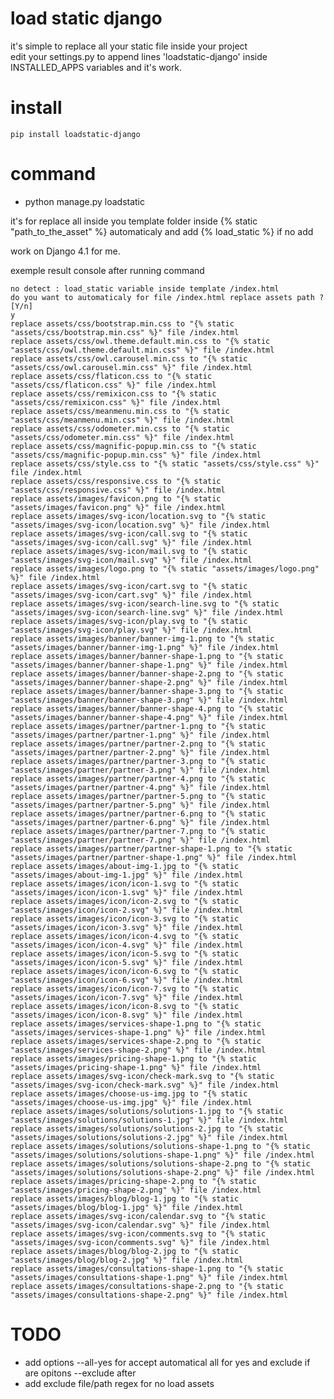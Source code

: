 # load static django

it's simple to replace all your static file inside your project  
edit your settings.py to append lines 'loadstatic-django' inside INSTALLED_APPS variables and it's work.

# install

```pip install loadstatic-django```

# command

- python manage.py loadstatic

it's for replace all inside you template folder inside {% static "path_to_the_asset" %} automaticaly and add {% load_static %} if no add

work on Django 4.1 for me.

exemple result console after running command

```
no detect : load_static variable inside template /index.html
do you want to automaticaly for file /index.html replace assets path ? [Y/n]
y
replace assets/css/bootstrap.min.css to "{% static "assets/css/bootstrap.min.css" %}" file /index.html
replace assets/css/owl.theme.default.min.css to "{% static "assets/css/owl.theme.default.min.css" %}" file /index.html
replace assets/css/owl.carousel.min.css to "{% static "assets/css/owl.carousel.min.css" %}" file /index.html
replace assets/css/flaticon.css to "{% static "assets/css/flaticon.css" %}" file /index.html
replace assets/css/remixicon.css to "{% static "assets/css/remixicon.css" %}" file /index.html
replace assets/css/meanmenu.min.css to "{% static "assets/css/meanmenu.min.css" %}" file /index.html
replace assets/css/odometer.min.css to "{% static "assets/css/odometer.min.css" %}" file /index.html
replace assets/css/magnific-popup.min.css to "{% static "assets/css/magnific-popup.min.css" %}" file /index.html
replace assets/css/style.css to "{% static "assets/css/style.css" %}" file /index.html
replace assets/css/responsive.css to "{% static "assets/css/responsive.css" %}" file /index.html
replace assets/images/favicon.png to "{% static "assets/images/favicon.png" %}" file /index.html
replace assets/images/svg-icon/location.svg to "{% static "assets/images/svg-icon/location.svg" %}" file /index.html
replace assets/images/svg-icon/call.svg to "{% static "assets/images/svg-icon/call.svg" %}" file /index.html
replace assets/images/svg-icon/mail.svg to "{% static "assets/images/svg-icon/mail.svg" %}" file /index.html
replace assets/images/logo.png to "{% static "assets/images/logo.png" %}" file /index.html
replace assets/images/svg-icon/cart.svg to "{% static "assets/images/svg-icon/cart.svg" %}" file /index.html
replace assets/images/svg-icon/search-line.svg to "{% static "assets/images/svg-icon/search-line.svg" %}" file /index.html
replace assets/images/svg-icon/play.svg to "{% static "assets/images/svg-icon/play.svg" %}" file /index.html
replace assets/images/banner/banner-img-1.png to "{% static "assets/images/banner/banner-img-1.png" %}" file /index.html
replace assets/images/banner/banner-shape-1.png to "{% static "assets/images/banner/banner-shape-1.png" %}" file /index.html
replace assets/images/banner/banner-shape-2.png to "{% static "assets/images/banner/banner-shape-2.png" %}" file /index.html
replace assets/images/banner/banner-shape-3.png to "{% static "assets/images/banner/banner-shape-3.png" %}" file /index.html
replace assets/images/banner/banner-shape-4.png to "{% static "assets/images/banner/banner-shape-4.png" %}" file /index.html
replace assets/images/partner/partner-1.png to "{% static "assets/images/partner/partner-1.png" %}" file /index.html
replace assets/images/partner/partner-2.png to "{% static "assets/images/partner/partner-2.png" %}" file /index.html
replace assets/images/partner/partner-3.png to "{% static "assets/images/partner/partner-3.png" %}" file /index.html
replace assets/images/partner/partner-4.png to "{% static "assets/images/partner/partner-4.png" %}" file /index.html
replace assets/images/partner/partner-5.png to "{% static "assets/images/partner/partner-5.png" %}" file /index.html
replace assets/images/partner/partner-6.png to "{% static "assets/images/partner/partner-6.png" %}" file /index.html
replace assets/images/partner/partner-7.png to "{% static "assets/images/partner/partner-7.png" %}" file /index.html
replace assets/images/partner/partner-shape-1.png to "{% static "assets/images/partner/partner-shape-1.png" %}" file /index.html
replace assets/images/about-img-1.jpg to "{% static "assets/images/about-img-1.jpg" %}" file /index.html
replace assets/images/icon/icon-1.svg to "{% static "assets/images/icon/icon-1.svg" %}" file /index.html
replace assets/images/icon/icon-2.svg to "{% static "assets/images/icon/icon-2.svg" %}" file /index.html
replace assets/images/icon/icon-3.svg to "{% static "assets/images/icon/icon-3.svg" %}" file /index.html
replace assets/images/icon/icon-4.svg to "{% static "assets/images/icon/icon-4.svg" %}" file /index.html
replace assets/images/icon/icon-5.svg to "{% static "assets/images/icon/icon-5.svg" %}" file /index.html
replace assets/images/icon/icon-6.svg to "{% static "assets/images/icon/icon-6.svg" %}" file /index.html
replace assets/images/icon/icon-7.svg to "{% static "assets/images/icon/icon-7.svg" %}" file /index.html
replace assets/images/icon/icon-8.svg to "{% static "assets/images/icon/icon-8.svg" %}" file /index.html
replace assets/images/services-shape-1.png to "{% static "assets/images/services-shape-1.png" %}" file /index.html
replace assets/images/services-shape-2.png to "{% static "assets/images/services-shape-2.png" %}" file /index.html
replace assets/images/pricing-shape-1.png to "{% static "assets/images/pricing-shape-1.png" %}" file /index.html
replace assets/images/svg-icon/check-mark.svg to "{% static "assets/images/svg-icon/check-mark.svg" %}" file /index.html
replace assets/images/choose-us-img.jpg to "{% static "assets/images/choose-us-img.jpg" %}" file /index.html
replace assets/images/solutions/solutions-1.jpg to "{% static "assets/images/solutions/solutions-1.jpg" %}" file /index.html
replace assets/images/solutions/solutions-2.jpg to "{% static "assets/images/solutions/solutions-2.jpg" %}" file /index.html
replace assets/images/solutions/solutions-shape-1.png to "{% static "assets/images/solutions/solutions-shape-1.png" %}" file /index.html
replace assets/images/solutions/solutions-shape-2.png to "{% static "assets/images/solutions/solutions-shape-2.png" %}" file /index.html
replace assets/images/pricing-shape-2.png to "{% static "assets/images/pricing-shape-2.png" %}" file /index.html
replace assets/images/blog/blog-1.jpg to "{% static "assets/images/blog/blog-1.jpg" %}" file /index.html
replace assets/images/svg-icon/calendar.svg to "{% static "assets/images/svg-icon/calendar.svg" %}" file /index.html
replace assets/images/svg-icon/comments.svg to "{% static "assets/images/svg-icon/comments.svg" %}" file /index.html
replace assets/images/blog/blog-2.jpg to "{% static "assets/images/blog/blog-2.jpg" %}" file /index.html
replace assets/images/consultations-shape-1.png to "{% static "assets/images/consultations-shape-1.png" %}" file /index.html
replace assets/images/consultations-shape-2.png to "{% static "assets/images/consultations-shape-2.png" %}" file /index.html

```

# TODO
- add options --all-yes for accept automatical all for yes and exclude if are opitons --exclude after
- add exclude file/path regex for no load assets
